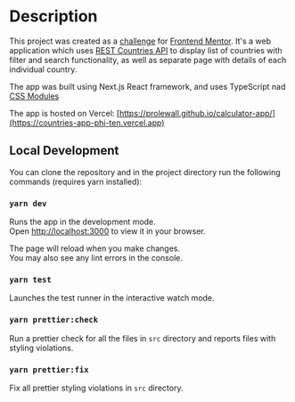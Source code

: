 # Description

This project was created as a [challenge](https://www.frontendmentor.io/challenges/rest-countries-api-with-color-theme-switcher-5cacc469fec04111f7b848ca) for [Frontend Mentor](https://www.frontendmentor.io). It's a web application which uses [REST Countries API](https://restcountries.com) to display list of countries with filter and search functionality, as well as separate page with details of each individual country.

The app was built using Next.js React framework, and uses TypeScript nad [CSS Modules](https://nextjs.org/docs/app/building-your-application/styling/css-modules)

The app is hosted on Vercel: [https://prolewall.github.io/calculator-app/](https://countries-app-phi-ten.vercel.app)

## Local Development

You can clone the repository and in the project directory run the following commands (requires yarn installed):

### `yarn dev`

Runs the app in the development mode.\
Open [http://localhost:3000](http://localhost:3000) to view it in your browser.

The page will reload when you make changes.\
You may also see any lint errors in the console.

### `yarn test`

Launches the test runner in the interactive watch mode.

### `yarn prettier:check`

Run a prettier check for all the files in `src` directory and reports files with styling violations.

### `yarn prettier:fix`

Fix all prettier styling violations in `src` directory.
